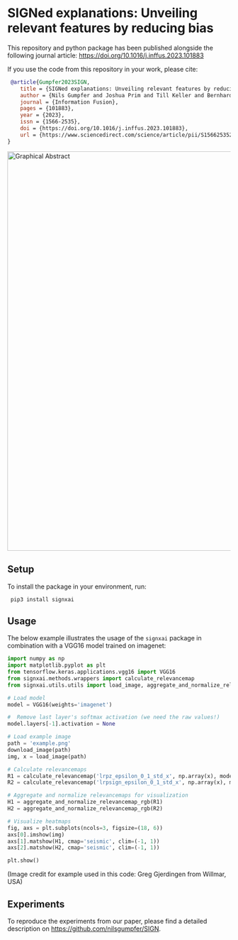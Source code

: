 # SIGNed explanations: Unveiling relevant features by reducing bias

This repository and python package has been published alongside the following journal article:
https://doi.org/10.1016/j.inffus.2023.101883

If you use the code from this repository in your work, please cite:
```bibtex
 @article{Gumpfer2023SIGN,
    title = {SIGNed explanations: Unveiling relevant features by reducing bias},
    author = {Nils Gumpfer and Joshua Prim and Till Keller and Bernhard Seeger and Michael Guckert and Jennifer Hannig},
    journal = {Information Fusion},
    pages = {101883},
    year = {2023},
    issn = {1566-2535},
    doi = {https://doi.org/10.1016/j.inffus.2023.101883},
    url = {https://www.sciencedirect.com/science/article/pii/S1566253523001999}
}
```

<img src="https://ars.els-cdn.com/content/image/1-s2.0-S1566253523001999-ga1_lrg.jpg" title="Graphical Abstract" width="900px"/>

## Setup

To install the package in your environment, run:

```shell
 pip3 install signxai
```


## Usage

The below example illustrates the usage of the ```signxai``` package in combination with a VGG16 model trained on imagenet:

```python
import numpy as np
import matplotlib.pyplot as plt
from tensorflow.keras.applications.vgg16 import VGG16
from signxai.methods.wrappers import calculate_relevancemap
from signxai.utils.utils import load_image, aggregate_and_normalize_relevancemap_rgb, download_image

# Load model
model = VGG16(weights='imagenet')

#  Remove last layer's softmax activation (we need the raw values!)
model.layers[-1].activation = None

# Load example image
path = 'example.png'
download_image(path)
img, x = load_image(path)

# Calculate relevancemaps
R1 = calculate_relevancemap('lrpz_epsilon_0_1_std_x', np.array(x), model)
R2 = calculate_relevancemap('lrpsign_epsilon_0_1_std_x', np.array(x), model)

# Aggregate and normalize relevancemaps for visualization
H1 = aggregate_and_normalize_relevancemap_rgb(R1)
H2 = aggregate_and_normalize_relevancemap_rgb(R2)

# Visualize heatmaps
fig, axs = plt.subplots(ncols=3, figsize=(18, 6))
axs[0].imshow(img)
axs[1].matshow(H1, cmap='seismic', clim=(-1, 1))
axs[2].matshow(H2, cmap='seismic', clim=(-1, 1))

plt.show()
```

(Image credit for example used in this code: Greg Gjerdingen from Willmar, USA)

## Experiments

To reproduce the experiments from our paper, please find a detailed description on https://github.com/nilsgumpfer/SIGN.
